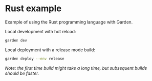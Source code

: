 # Rust example

Example of using the Rust programming language with Garden.

Local development with hot reload:

```bash
garden dev
```

Local deployment with a release mode build:

```bash
garden deploy --env release
```

_Note: the first time build might take a long time, but subsequent builds should be faster._
